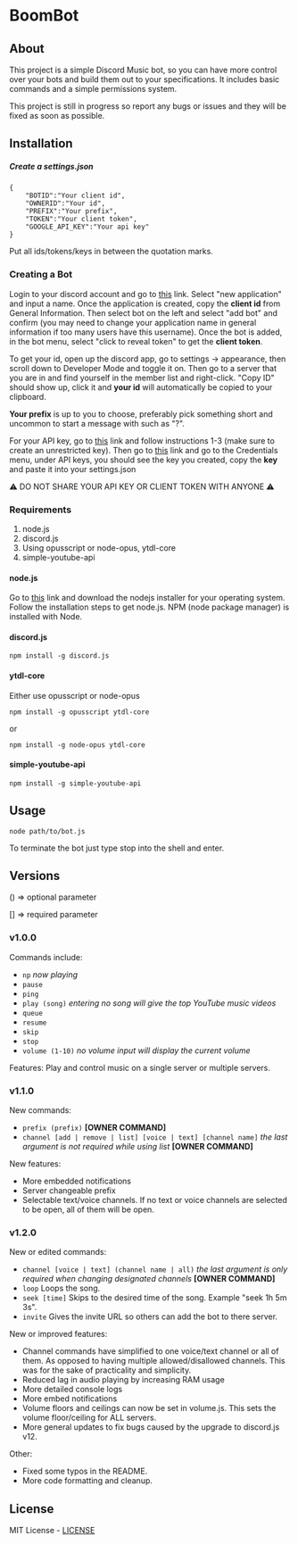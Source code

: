 # BoomBot

## About

This project is a simple Discord Music bot, so you can have more control over your bots and build them out to your specifications. It includes basic commands and a simple permissions system.

This project is still in progress so report any bugs or issues and they will be fixed as soon as possible.

## Installation

##### Create a settings.json
```
{
	"BOTID":"Your client id",
	"OWNERID":"Your id",
	"PREFIX":"Your prefix",
	"TOKEN":"Your client token",
	"GOOGLE_API_KEY":"Your api key"
}
```

Put all ids/tokens/keys in between the quotation marks.

### Creating a Bot

Login to your discord account and go to [this](https://discordapp.com/developers/applications/) link. Select "new application" and input a name. Once the application is created, copy the **client id** from General Information. Then select bot on the left and select "add bot" and confirm (you may need to change your application name in general information if too many users have this username). Once the bot is added, in the bot menu, select "click to reveal token" to get the **client token**.

To get your id, open up the discord app, go to settings -> appearance, then scroll down to Developer Mode and toggle it on. Then go to a server that you are in and find yourself in the member list and right-click. "Copy ID" should show up, click it and **your id** will automatically be copied to your clipboard.

**Your prefix** is up to you to choose, preferably pick something short and uncommon to start a message with such as "?".

For your API key, go to [this](https://developers.google.com/youtube/v3/getting-started) link and follow instructions 1-3 (make sure to create an unrestricted key). Then go to [this](https://console.developers.google.com/) link and go to the Credentials menu, under API keys, you should see the key you created, copy the **key** and paste it into your settings.json

:warning: DO NOT SHARE YOUR API KEY OR CLIENT TOKEN WITH ANYONE :warning:

### Requirements

1. node.js
3. discord.js
4. Using opusscript or node-opus, ytdl-core
5. simple-youtube-api

#### node.js
Go to [this](https://nodejs.org/en/download/) link and download the nodejs installer for your operating system.
Follow the installation steps to get node.js.
NPM (node package manager) is installed with Node.

#### discord.js

```
npm install -g discord.js
```

#### ytdl-core
Either use opusscript or node-opus

```
npm install -g opusscript ytdl-core
```

or

```
npm install -g node-opus ytdl-core
```

#### simple-youtube-api

```
npm install -g simple-youtube-api
```

## Usage

````
node path/to/bot.js
````
To terminate the bot just type stop into the shell and enter.

## Versions

() => optional parameter

[] => required parameter

### v1.0.0
Commands include:
* `np` *now playing*
* `pause`
* `ping`
* `play (song)` *entering no song will give the top YouTube music videos*
* `queue`
* `resume`
* `skip`
* `stop`
* `volume (1-10)` *no volume input will display the current volume*

Features:
Play and control music on a single server or multiple servers.

### v1.1.0
New commands:
* `prefix (prefix)` **[OWNER COMMAND]**
* `channel [add | remove | list] [voice | text] [channel name]` *the last argument is not required while using list* **[OWNER COMMAND]**

New features:
* More embedded notifications
* Server changeable prefix
* Selectable text/voice channels. If no text or voice channels are selected to be open, all of them will be open.

### v1.2.0
New or edited commands:
* `channel [voice | text] (channel name | all)` *the last argument is only required when changing designated channels* **[OWNER COMMAND]**
* `loop` Loops the song.
* `seek [time]` Skips to the desired time of the song. Example "seek 1h 5m 3s".
* `invite` Gives the invite URL so others can add the bot to there server.

New or improved features:
* Channel commands have simplified to one voice/text channel or all of them. As opposed to having multiple allowed/disallowed channels. This was for the sake of practicality and simplicity.
* Reduced lag in audio playing by increasing RAM usage
* More detailed console logs
* More embed notifications
* Volume floors and ceilings can now be set in volume.js. This sets the volume floor/ceiling for ALL servers.
* More general updates to fix bugs caused by the upgrade to discord.js v12.

Other:
* Fixed some typos in the README.
* More code formatting and cleanup.

## License

MIT License - [LICENSE](LICENSE)
